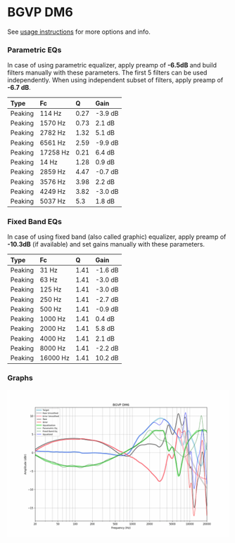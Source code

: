 # BGVP DM6
See [usage instructions](https://github.com/jaakkopasanen/AutoEq#usage) for more options and info.

### Parametric EQs
In case of using parametric equalizer, apply preamp of **-6.5dB** and build filters manually
with these parameters. The first 5 filters can be used independently.
When using independent subset of filters, apply preamp of **-6.7 dB**.

| Type    | Fc       |    Q | Gain    |
|:--------|:---------|:-----|:--------|
| Peaking | 114 Hz   | 0.27 | -3.9 dB |
| Peaking | 1570 Hz  | 0.73 | 2.1 dB  |
| Peaking | 2782 Hz  | 1.32 | 5.1 dB  |
| Peaking | 6561 Hz  | 2.59 | -9.9 dB |
| Peaking | 17258 Hz | 0.21 | 6.4 dB  |
| Peaking | 14 Hz    | 1.28 | 0.9 dB  |
| Peaking | 2859 Hz  | 4.47 | -0.7 dB |
| Peaking | 3576 Hz  | 3.98 | 2.2 dB  |
| Peaking | 4249 Hz  | 3.82 | -3.0 dB |
| Peaking | 5037 Hz  | 5.3  | 1.8 dB  |

### Fixed Band EQs
In case of using fixed band (also called graphic) equalizer, apply preamp of **-10.3dB**
(if available) and set gains manually with these parameters.

| Type    | Fc       |    Q | Gain    |
|:--------|:---------|:-----|:--------|
| Peaking | 31 Hz    | 1.41 | -1.6 dB |
| Peaking | 63 Hz    | 1.41 | -3.0 dB |
| Peaking | 125 Hz   | 1.41 | -3.0 dB |
| Peaking | 250 Hz   | 1.41 | -2.7 dB |
| Peaking | 500 Hz   | 1.41 | -0.9 dB |
| Peaking | 1000 Hz  | 1.41 | 0.4 dB  |
| Peaking | 2000 Hz  | 1.41 | 5.8 dB  |
| Peaking | 4000 Hz  | 1.41 | 2.1 dB  |
| Peaking | 8000 Hz  | 1.41 | -2.2 dB |
| Peaking | 16000 Hz | 1.41 | 10.2 dB |

### Graphs
![](./BGVP%20DM6.png)